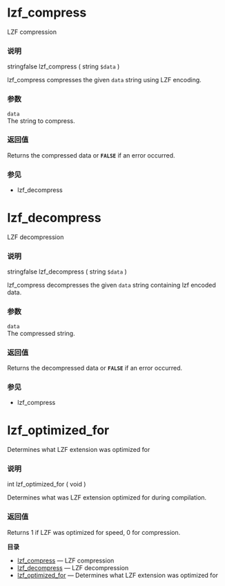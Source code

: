 lzf\_compress
=============

LZF compression

### 说明

<span class="type"><span class="type">string</span><span
class="type">false</span></span> <span
class="methodname">lzf\_compress</span> ( <span
class="methodparam"><span class="type">string</span> `$data`</span> )

<span class="function">lzf\_compress</span> compresses the given `data`
string using LZF encoding.

### 参数

`data`  
The string to compress.

### 返回值

Returns the compressed data or **`FALSE`** if an error occurred.

### 参见

-   <span class="function">lzf\_decompress</span>

lzf\_decompress
===============

LZF decompression

### 说明

<span class="type"><span class="type">string</span><span
class="type">false</span></span> <span
class="methodname">lzf\_decompress</span> ( <span
class="methodparam"><span class="type">string</span> `$data`</span> )

<span class="function">lzf\_compress</span> decompresses the given
`data` string containing lzf encoded data.

### 参数

`data`  
The compressed string.

### 返回值

Returns the decompressed data or **`FALSE`** if an error occurred.

### 参见

-   <span class="function">lzf\_compress</span>

lzf\_optimized\_for
===================

Determines what LZF extension was optimized for

### 说明

<span class="type">int</span> <span
class="methodname">lzf\_optimized\_for</span> ( <span
class="methodparam">void</span> )

Determines what was LZF extension optimized for during compilation.

### 返回值

Returns 1 if LZF was optimized for speed, 0 for compression.

**目录**

-   [lzf\_compress](/ref/lzf.html#lzf_compress) — LZF compression
-   [lzf\_decompress](/ref/lzf.html#lzf_decompress) — LZF decompression
-   [lzf\_optimized\_for](/ref/lzf.html#lzf_optimized_for) — Determines
    what LZF extension was optimized for
